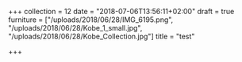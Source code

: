 +++
collection = 12
date = "2018-07-06T13:56:11+02:00"
draft = true
furniture = ["/uploads/2018/06/28/IMG_6195.png", "/uploads/2018/06/28/Kobe_1_small.jpg", "/uploads/2018/06/28/Kobe_Collection.jpg"]
title = "test"

+++

